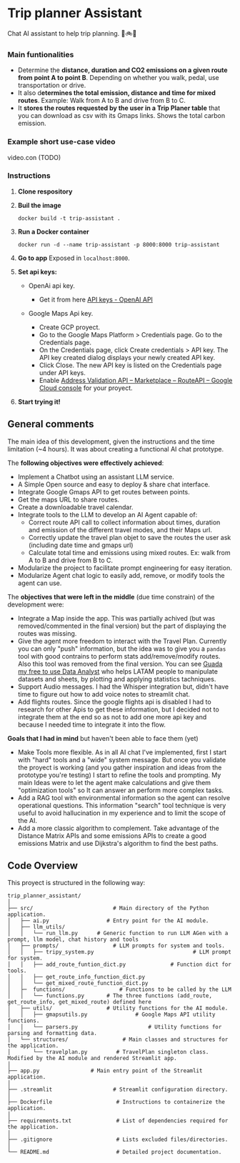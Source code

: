 # Trip planner Assistant

Chat AI assistant to help trip planning. 🚗🚲🚆

### Main funtionalities

* Determine the **distance, duration and CO2 emissions on a given route from point A to point B**. Depending on whether you walk, pedal, use transportation or drive.
* It also d**etermines the total emission, distance and time for mixed routes**. Example: Walk from A to B and drive from B to C.
* It **stores the routes requested by the user in a Trip Planer table** that you can download as csv with its Gmaps links. Shows the total carbon emission.

### Example short use-case video

video.con (TODO)

### Instructions

1. **Clone respository**
2. **Buil the image**

   ```
   docker build -t trip-assistant .
   ```

3. **Run a Docker container**

   ```
   docker run -d --name trip-assistant -p 8000:8000 trip-assistant
   ```

4. **Go to app**
   Exposed in `localhost:8000`.
5. **Set api keys:**

   * OpenAi api key.

     * Get it from here [API keys - OpenAI API](https://platform.openai.com/api-keys)
   * Google Maps Api key.

     * Create GCP proyect.
     * Go to the Google Maps Platform > Credentials page. Go to the Credentials page.
     * On the Credentials page, click Create credentials > API key. The API key created dialog displays your newly created API key.
     * Click Close. The new API key is listed on the Credentials page under API keys.
     * Enable [Address Validation API – Marketplace – RouteAPI – Google Cloud console](https://console.cloud.google.com/marketplace/product/google/addressvalidation.googleapis.com?q=search&referrer=search&authuser=1&project=routeapi-417104) for your proyect.
6. **Start trying it!**

## General comments

The main idea of this development, given the instructions and the time limitation (~4 hours). It was about creating a functional AI chat prototype.

The **following objectives were effectively achieved**:

* Implement a Chatbot using an assistant LLM service.
* A Simple Open source and easy to deploy & share chat interface.
* Integrate Google Gmaps API to get routes between points.
* Get the maps URL to share routes.
* Create a downloadable travel calendar.
* Integrate tools to the LLM to develop an AI Agent capable of:
  * Correct route API call to collect information about times, duration and emission of the different travel modes, and their Maps url.
  * Correctly update the travel plan objet to save the routes the user ask (including date time and gmaps url)
  * Calculate total time and emissions using mixed routes. Ex: walk from A to B and drive from B to C.
* Modularize the project to facilitate prompt engineering for easy iteration.
* Modularize Agent chat logic to easily add, remove, or modify tools the agent can use.

The **objectives that were left in the middle** (due time constrain) of the development were:

* Integrate a Map inside the app. This was partially achived (but was removed/commented in the final version) but the part of displaying the routes was missing.
* Give the agent more freedom to interact with the Travel Plan. Currently you can only "push" information, but the idea was to give you a `pandas` tool with good contrains to perform stats add/remove/modify routes. Also this tool was removed from the final version. You can see [Guada my free to use Data Analyst](https://www.youtube.com/watch?v=LwgiALJGBBM) who helps LATAM people to manipulate datasets and sheets, by plotting and applying statistics tachniques.
* Support Audio messages. I had the Whisper integration but, didn't have time to figure out how to add voice notes to streamlit chat.
* Add flights routes. Since the google flights api is disabled I had to research for other Apis to get these information, but I decided not to integrate them at the end so as not to add one more api key and because I needed time to integrate it into the flow.

**Goals that I had in mind** but haven't been able to face them (yet)

* Make Tools more flexible. As in all AI chat I've implemented, first I start with "hard" tools and a "wide" system message. But once you validate the proyect is working (and you gather inspiration and ideas from the prototype you're testing) I start to refine the tools and prompting. My main Ideas were to let the agent make calculations and give them "optimization tools" so It can answer an perform more complex tasks.
* Add a RAG tool with environmental information so the agent can resolve operational questions. This information "search" tool technique is very useful to avoid hallucination in my experience and to limit the scope of the AI.
* Add a more classic algorithm to complement. Take advantage of the Distance Matrix APIs and some emissions APIs to create a good emissions Matrix and use Dijkstra's algorithm to find the best paths.

## Code Overview

This proyect is structured in the following way:

```
trip_planner_assistant/
│
├── src/                         # Main directory of the Python application.
│   ├── ai.py                  # Entry point for the AI module.
│   ├── llm_utils/
│   │   └── run_llm.py      # Generic function to run LLM AGen with a prompt, llm model, chat history and tools
│   ├── prompts/                 # LLM prompts for system and tools.
│   │   ├── tripy_system.py                               # LLM prompt for system.
│   │   ├── add_route_funtion_dict.py              # Function dict for tools.
│   │   ├── get_route_info_function_dict.py
│   │   └── get_mixed_route_function_dict.py
│   ├─  functions/                 # Functions to be called by the LLM
│   │   └── functions.py       # The three functions (add_route, get_route_info, get_mixed_route) defined here
│   ├── utils/                 # Utility functions for the AI module.
│   │   ├── gmapsutils.py               # Google Maps API utility functions.
│   │   └── parsers.py                      # Utility functions for parsing and formatting data.
│   └── structures/                 # Main classes and structures for the application.
│       └── travelplan.py         # TravelPlan singleton class. Modified by the AI module and rendered Streamlit app.
│
├── app.py                # Main entry point of the Streamlit application.
│
├── .streamlit                   # Streamlit configuration directory.
│
├── Dockerfile                    # Instructions to containerize the application.
│
├── requirements.txt              # List of dependencies required for the application.
│
├── .gitignore                    # Lists excluded files/directories.
│
└── README.md                     # Detailed project documentation.
```
